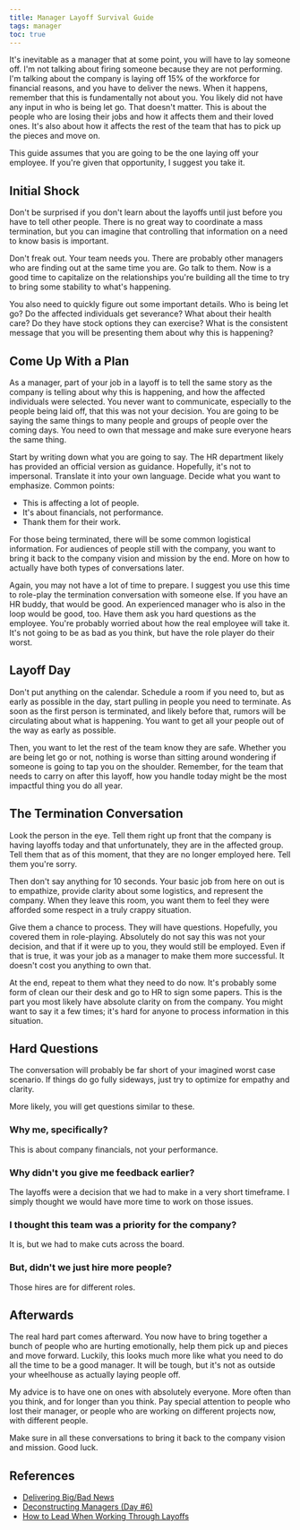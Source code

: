 ```yaml
---
title: Manager Layoff Survival Guide
tags: manager
toc: true
---
```


It's inevitable as a manager that at some point, you will have to lay someone
off. I'm not talking about firing someone because they are not performing. I'm
talking about the company is laying off 15% of the workforce for financial
reasons, and you have to deliver the news. When it happens, remember that this
is fundamentally not about you. You likely did not have any input in who is being
let go. That doesn't matter. This is about the people who are losing their
jobs and how it affects them and their loved ones. It's also about how it
affects the rest of the team that has to pick up the pieces and move on.

This guide assumes that you are going to be the one laying off your employee.
If you're given that opportunity, I suggest you take it.

## Initial Shock

Don't be surprised if you don't learn about the layoffs until just before you
have to tell other people. There is no great way to coordinate a mass
termination, but you can imagine that controlling that information on a need to
know basis is important.

Don't freak out. Your team needs you. There are probably other managers who are
finding out at the same time you are. Go talk to them. Now is a good time to
capitalize on the relationships you're building all the time to try to bring
some stability to what's happening.

You also need to quickly figure out some important details. Who is being let go?
Do the affected individuals get severance? What about their health
care? Do they have stock options they can exercise? What is the consistent
message that you will be presenting them about why this is happening?

## Come Up With a Plan

As a manager, part of your job in a layoff is to tell the same story as the
company is telling about why this is happening, and how the affected individuals
were selected. You never want to communicate, especially to the people being
laid off, that this was not your decision. You are going to be saying the same
things to many people and groups of people over the coming days. You need to
own that message and make sure everyone hears the same thing.

Start by writing down what you are going to say. The HR department likely has
provided an official version as guidance. Hopefully, it's not to impersonal.
Translate it into your own language. Decide what you want to emphasize. Common
points:

- This is affecting a lot of people.
- It's about financials, not performance.
- Thank them for their work.

For those being terminated, there will be some common logistical information.
For audiences of people still with the company, you want to bring it back to
the company vision and mission by the end. More on how to actually have both
types of conversations later.

Again, you may not have a lot of time to prepare. I suggest you use this time
to role-play the termination conversation with someone else. If you have an HR
buddy, that would be good. An experienced manager who is also in the loop would
be good, too. Have them ask you hard questions as the employee. You're probably
worried about how the real employee will take it. It's not going to be as bad
as you think, but have the role player do their worst.

## Layoff Day

Don't put anything on the calendar. Schedule a room if you need to, but as early
as possible in the day, start pulling in people you need to terminate. As soon
as the first person is terminated, and likely before that, rumors will be
circulating about what is happening. You want to get all your people out of the
way as early as possible.

Then, you want to let the rest of the team know they are safe. Whether you are
being let go or not, nothing is worse than sitting around wondering if someone
is going to tap you on the shoulder. Remember, for the team that needs to carry
on after this layoff, how you handle today might be the most impactful thing
you do all year.

## The Termination Conversation

Look the person in the eye. Tell them right up front that the company is having
layoffs today and that unfortunately, they are in the affected group. Tell them
that as of this moment, that they are no longer employed here. Tell them you're
sorry.

Then don't say anything for 10 seconds. Your basic job from here on out is to
empathize, provide clarity about some logistics, and represent the company. When
they leave this room, you want them to feel they were afforded some respect in
a truly crappy situation.

Give them a chance to process. They will have questions. Hopefully, you covered
them in role-playing. Absolutely do not say this was not your decision, and that
if it were up to you, they would still be employed. Even if that is true, it was
your job as a manager to make them more successful. It doesn't cost you anything
to own that.

At the end, repeat to them what they need to do now. It's probably some form
of clean our their desk and go to HR to sign some papers. This is the part you
most likely have absolute clarity on from the company. You might want to say it
a few times; it's hard for anyone to process information in this situation.

## Hard Questions

The conversation will probably be far short of your imagined worst case
scenario. If things do go fully sideways, just try to optimize for empathy and
clarity.

More likely, you will get questions similar to these.

### Why me, specifically?

This is about company financials, not your performance.

### Why didn't you give me feedback earlier?

The layoffs were a decision that we had to make in a very short timeframe. I
simply thought we would have more time to work on those issues.

### I thought this team was a priority for the company?

It is, but we had to make cuts across the board.

### But, didn't we just hire more people?

Those hires are for different roles.

## Afterwards

The real hard part comes afterward. You now have to bring together a bunch of
people who are hurting emotionally, help them pick up and pieces and move
forward. Luckily, this looks much more like what you need to do all the time
to be a good manager. It will be tough, but it's not as outside your wheelhouse
as actually laying people off.

My advice is to have one on ones with absolutely everyone. More often than you
think, and for longer than you think. Pay special attention to people who lost
their manager, or people who are working on different projects now, with
different people.

Make sure in all these conversations to bring it back to the company vision
and mission. Good luck.


## References

- [Delivering Big/Bad News](http://randsinrepose.com/archives/delivering_bigbad_news/)
- [Deconstructing Managers (Day #6)](http://randsinrepose.com/archives/deconstructing-managers-day-6/)
- [How to Lead When Working Through Layoffs](https://www.cio.com/article/2894431/layoffs/how-to-lead-when-working-through-layoffs.html)
